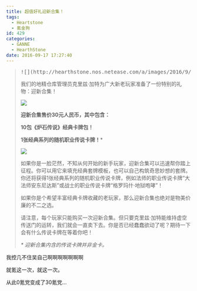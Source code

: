 ```yaml
---
title: 超值好礼迎新合集！
tags:
  - Heartstone
  - 氪金狗
id: 429
categories:
  - GANNE
  - HearthStone
date: 2016-09-17 17:27:40
---
```


> <pre>![](http://hearthstone.nos.netease.com/a/images/2016/9/12/WelcomeBundle_HS_Header_LW02_760x270.jpg)</pre>
> 我们的地精仓库管理员克里兹·加特为广大新老玩家准备了一份特别的礼物：迎新合集！
> <!-- more -->
> ![](http://hearthstone.nos.netease.com/a/images/2016/9/13/79C1M3XMY0L31401477381292.png)
> 
> **迎新合集售价30元人民币，其中包含：**
> 
> **10包《炉石传说》经典卡牌包！**
> 
> **1张经典系列的随机职业传说卡牌！***
> 
> ![](http://hearthstone.nos.netease.com/a/images/2016/9/12/WelcomeBundlePromo_HS_LW.gif)
> 
> 如果你是一脸茫然，不知从何开始的新手玩家，迎新合集可以迅速帮你踏上征程。你可以用它来填充经典套牌模板，也可以自己构筑奇思妙想的套牌。你还将获得1张经典系列的随机职业传说卡牌，例如法师的职业传说卡牌“大法师安东尼达斯”或战士的职业传说卡牌“格罗玛什·地狱咆哮”！
> 
> 如果你是个希望丰富经典卡牌收藏的老玩家，那么迎新合集也绝对是物美价廉的不二之选。
> 
> 请注意，每个玩家只能购买一次迎新合集。但只要克里兹·加特能维持虚空传送门的运转，我们就会一直卖下去。你是否已经蠢蠢欲动了呢？期待一下会有什么传说卡牌在等着你吧！
> 
> _* 迎新合集内含的传说卡牌并非金卡。_

我控几不住吴自己啊啊啊啊啊啊啊

就氪这一次，就这一次。

从此0氪党变成了30氪党...